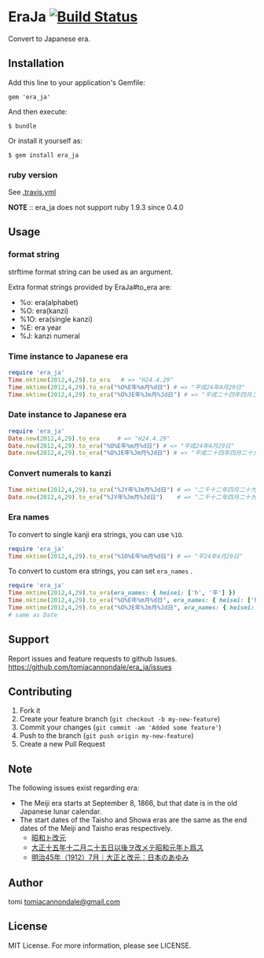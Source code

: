 # EraJa [![Build Status](https://travis-ci.org/tomiacannondale/era_ja.svg)](https://travis-ci.org/tomiacannondale/era_ja)

Convert to Japanese era.

## Installation

Add this line to your application's Gemfile:

    gem 'era_ja'

And then execute:

    $ bundle

Or install it yourself as:

    $ gem install era_ja

### ruby version ###

See [.travis.yml](https://github.com/tomiacannondale/era_ja/blob/master/.travis.yml )

**NOTE** :: era_ja does not support ruby 1.9.3 since 0.4.0

## Usage

### format string

strftime format string can be used as an argument.

Extra format strings provided by EraJa#to_era are:

* %o:  era(alphabet)
* %O:  era(kanzi)
* %1O: era(single kanzi)
* %E:  era year
* %J:  kanzi numeral

### Time instance to Japanese era

```ruby
require 'era_ja'
Time.mktime(2012,4,29).to_era   # => "H24.4.29"
Time.mktime(2012,4,29).to_era("%O%E年%m月%d日") # => "平成24年4月29日"
Time.mktime(2012,4,29).to_era("%O%JE年%Jm月%Jd日") # => "平成二十四年四月二十九日"
```

### Date instance to Japanese era

```ruby
require 'era_ja'
Date.new(2012,4,29).to_era     # => "H24.4.29"
Date.new(2012,4,29).to_era("%O%E年%m月%d日") # => "平成24年4月29日"
Date.new(2012,4,29).to_era("%O%JE年%Jm月%Jd日") # => "平成二十四年四月二十九日"
```

### Convert numerals to kanzi ###

```ruby
Time.mktime(2012,4,29).to_era("%JY年%Jm月%Jd日") # => "二千十二年四月二十九日"
Date.new(2012,4,29).to_era("%JY年%Jm月%Jd日")    # => "二千十二年四月二十九日"
```

### Era names ###

To convert to single kanji era strings, you can use `%1O`.

```ruby
require 'era_ja'
Time.mktime(2012,4,29).to_era("%1O%E年%m月%d日") # => "平24年4月29日"
```

To convert to custom era strings, you can set `era_names` .

```ruby
require 'era_ja'
Time.mktime(2012,4,29).to_era(era_names: { heisei: ['h', '平'] })                       # => "h24.4.29"
Time.mktime(2012,4,29).to_era("%O%E年%m月%d日", era_names: { heisei: ['h', '平'] })     # => "平24年4月29日"
Time.mktime(2012,4,29).to_era("%O%JE年%Jm月%Jd日", era_names: { heisei: ['h', '平'] })  # => "平二十四年四月二十九日"
# same as Date
```

## Support

Report issues and feature requests to github Issues. https://github.com/tomiacannondale/era_ja/issues

## Contributing

1. Fork it
2. Create your feature branch (`git checkout -b my-new-feature`)
3. Commit your changes (`git commit -am 'Added some feature'`)
4. Push to the branch (`git push origin my-new-feature`)
5. Create a new Pull Request

## Note

The following issues exist regarding era:

* The Meiji era starts at September 8, 1866, but that date is in the old Japanese lunar calendar.
* The start dates of the Taisho and Showa eras are the same as the end dates of the Meiji and Taisho eras respectively.
  * [昭和ト改元](http://ja.wikisource.org/wiki/%e6%98%ad%e5%92%8c%e3%83%88%e6%94%b9%e5%85%83)
  * [大正十五年十二月ニ十五日以後ヲ改メテ昭和元年ト爲ス](http://ja.wikisource.org/wiki/%e5%a4%a7%e6%ad%a3%e5%8d%81%e4%ba%94%e5%b9%b4%e5%8d%81%e4%ba%8c%e6%9c%88%e3%83%8b%e5%8d%81%e4%ba%94%e6%97%a5%e4%bb%a5%e5%be%8c%e3%83%b2%e6%94%b9%e3%83%a1%e3%83%86%e6%98%ad%e5%92%8c%e5%85%83%e5%b9%b4%e3%83%88%e7%88%b2%e3%82%b9)
  * [明治45年（1912）7月｜大正と改元：日本のあゆみ](http://www.archives.go.jp/ayumi/kobetsu/m45_1912_01.html)

## Author

tomi tomiacannondale@gmail.com

## License

MIT License. For more information, please see LICENSE.
